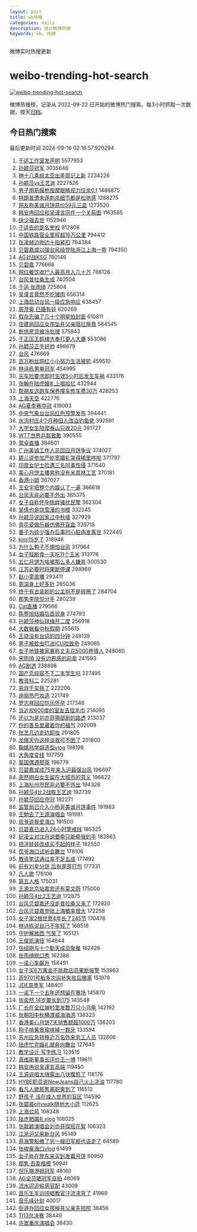 ```yaml
---
layout: post
title: wb热搜
categories: daily
description: 统计微博热搜
keywords: wb, 热搜
---
```


微博实时热搜更新

# weibo-trending-hot-search

[![weibo-trending-hot-search](https://github.com/ameizi/weibo-trending-hot-search/actions/workflows/ci.yml/badge.svg)](https://github.com/ameizi/weibo-trending-hot-search/actions/workflows/ci.yml)

微博热搜榜，记录从 2022-09-22 日开始的微博热门搜索。每3小时抓取一次数据，按天[归档](./archives)。

## 今日热门搜索

<!-- BEGIN --> 
最后更新时间 2024-09-16 02:16:57.920294 
1. [于适工作室发声明](https://s.weibo.com/weibo?q=%E4%BA%8E%E9%80%82%E5%B7%A5%E4%BD%9C%E5%AE%A4%E5%8F%91%E5%A3%B0%E6%98%8E&t=31&band_rank=1&Refer=top) 5577953
1. [孙颖莎冠军](https://s.weibo.com/weibo?q=%E5%AD%99%E9%A2%96%E8%8E%8E%E5%86%A0%E5%86%9B&t=31&band_rank=2&Refer=top) 3035646
1. [神十八乘组太空出差周记上新](https://s.weibo.com/weibo?q=%23%E7%A5%9E%E5%8D%81%E5%85%AB%E4%B9%98%E7%BB%84%E5%A4%AA%E7%A9%BA%E5%87%BA%E5%B7%AE%E5%91%A8%E8%AE%B0%E4%B8%8A%E6%96%B0%23&t=31&band_rank=3&Refer=top) 2234226
1. [孙颖莎vs王艺迪](https://s.weibo.com/weibo?q=%23%E5%AD%99%E9%A2%96%E8%8E%8Evs%E7%8E%8B%E8%89%BA%E8%BF%AA%23&t=31&band_rank=4&Refer=top) 2227526
1. [男子用筋膜枪按摩眼睛视力仅余0.1](https://s.weibo.com/weibo?q=%23%E7%94%B7%E5%AD%90%E7%94%A8%E7%AD%8B%E8%86%9C%E6%9E%AA%E6%8C%89%E6%91%A9%E7%9C%BC%E7%9D%9B%E8%A7%86%E5%8A%9B%E4%BB%85%E4%BD%990.1%23&t=31&band_rank=5&Refer=top) 1486875
1. [特朗普遭未遂刺杀细节都是松弛感](https://s.weibo.com/weibo?q=%23%E7%89%B9%E6%9C%97%E6%99%AE%E9%81%AD%E6%9C%AA%E9%81%82%E5%88%BA%E6%9D%80%E7%BB%86%E8%8A%82%E9%83%BD%E6%98%AF%E6%9D%BE%E5%BC%9B%E6%84%9F%23&t=31&band_rank=1&Refer=top) 1288275
1. [网友称美诚月饼原价59元三盒](https://s.weibo.com/weibo?q=%23%E7%BD%91%E5%8F%8B%E7%A7%B0%E7%BE%8E%E8%AF%9A%E6%9C%88%E9%A5%BC%E5%8E%9F%E4%BB%B759%E5%85%83%E4%B8%89%E7%9B%92%23&t=31&band_rank=2&Refer=top) 1273520
1. [韩安冉回应和吴谨言同在一个关系图](https://s.weibo.com/weibo?q=%23%E9%9F%A9%E5%AE%89%E5%86%89%E5%9B%9E%E5%BA%94%E5%92%8C%E5%90%B4%E8%B0%A8%E8%A8%80%E5%90%8C%E5%9C%A8%E4%B8%80%E4%B8%AA%E5%85%B3%E7%B3%BB%E5%9B%BE%23&t=31&band_rank=4&Refer=top) 1163585
1. [徐少强去世](https://s.weibo.com/weibo?q=%23%E5%BE%90%E5%B0%91%E5%BC%BA%E5%8E%BB%E4%B8%96%23&t=31&band_rank=5&Refer=top) 1152946
1. [于适告的是名誉权](https://s.weibo.com/weibo?q=%E4%BA%8E%E9%80%82%E5%91%8A%E7%9A%84%E6%98%AF%E5%90%8D%E8%AA%89%E6%9D%83&t=31&band_rank=7&Refer=top) 912808
1. [中国铁路营业里程超16万公里](https://s.weibo.com/weibo?q=%23%E4%B8%AD%E5%9B%BD%E9%93%81%E8%B7%AF%E8%90%A5%E4%B8%9A%E9%87%8C%E7%A8%8B%E8%B6%8516%E4%B8%87%E5%85%AC%E9%87%8C%23&t=31&band_rank=3&Refer=top) 794412
1. [张凌赫边吻边十指紧扣](https://s.weibo.com/weibo?q=%E5%BC%A0%E5%87%8C%E8%B5%AB%E8%BE%B9%E5%90%BB%E8%BE%B9%E5%8D%81%E6%8C%87%E7%B4%A7%E6%89%A3&t=31&band_rank=4&Refer=top) 794384
1. [贝碧嘉或以强台风级登陆浙江上海一带](https://s.weibo.com/weibo?q=%23%E8%B4%9D%E7%A2%A7%E5%98%89%E6%88%96%E4%BB%A5%E5%BC%BA%E5%8F%B0%E9%A3%8E%E7%BA%A7%E7%99%BB%E9%99%86%E6%B5%99%E6%B1%9F%E4%B8%8A%E6%B5%B7%E4%B8%80%E5%B8%A6%23&t=31&band_rank=5&Refer=top) 794350
1. [AG对战KSG](https://s.weibo.com/weibo?q=%23AG%E5%AF%B9%E6%88%98KSG%23&t=31&band_rank=20&Refer=top) 780146
1. [贝碧嘉](https://s.weibo.com/weibo?q=%E8%B4%9D%E7%A2%A7%E5%98%89&t=31&band_rank=9&Refer=top) 776668
1. [网红餐饮收尸人最高月入几十万](https://s.weibo.com/weibo?q=%23%E7%BD%91%E7%BA%A2%E9%A4%90%E9%A5%AE%E6%94%B6%E5%B0%B8%E4%BA%BA%E6%9C%80%E9%AB%98%E6%9C%88%E5%85%A5%E5%87%A0%E5%8D%81%E4%B8%87%23&t=31&band_rank=6&Refer=top) 766126
1. [台风普拉桑生成](https://s.weibo.com/weibo?q=%23%E5%8F%B0%E9%A3%8E%E6%99%AE%E6%8B%89%E6%A1%91%E7%94%9F%E6%88%90%23&t=31&band_rank=6&Refer=top) 740504
1. [于适 张雨绮](https://s.weibo.com/weibo?q=%E4%BA%8E%E9%80%82%20%E5%BC%A0%E9%9B%A8%E7%BB%AE&t=31&band_rank=18&Refer=top) 725804
1. [吴谨言竟然不吃猪肉](https://s.weibo.com/weibo?q=%23%E5%90%B4%E8%B0%A8%E8%A8%80%E7%AB%9F%E7%84%B6%E4%B8%8D%E5%90%83%E7%8C%AA%E8%82%89%23&t=31&band_rank=8&Refer=top) 656314
1. [上海启动台风一级应急响应](https://s.weibo.com/weibo?q=%23%E4%B8%8A%E6%B5%B7%E5%90%AF%E5%8A%A8%E5%8F%B0%E9%A3%8E%E4%B8%80%E7%BA%A7%E5%BA%94%E6%80%A5%E5%93%8D%E5%BA%94%23&t=31&band_rank=10&Refer=top) 638457
1. [周澄奥 已婚有娃](https://s.weibo.com/weibo?q=%E5%91%A8%E6%BE%84%E5%A5%A5%20%E5%B7%B2%E5%A9%9A%E6%9C%89%E5%A8%83&t=31&band_rank=11&Refer=top) 620269
1. [假杂志骗了几十个明星拍封面](https://s.weibo.com/weibo?q=%E5%81%87%E6%9D%82%E5%BF%97%E9%AA%97%E4%BA%86%E5%87%A0%E5%8D%81%E4%B8%AA%E6%98%8E%E6%98%9F%E6%8B%8D%E5%B0%81%E9%9D%A2&t=31&band_rank=7&Refer=top) 610811
1. [住建局回应女孩坠井父亲阻拦施救](https://s.weibo.com/weibo?q=%23%E4%BD%8F%E5%BB%BA%E5%B1%80%E5%9B%9E%E5%BA%94%E5%A5%B3%E5%AD%A9%E5%9D%A0%E4%BA%95%E7%88%B6%E4%BA%B2%E9%98%BB%E6%8B%A6%E6%96%BD%E6%95%91%23&t=31&band_rank=10&Refer=top) 584545
1. [断供房贷被冷处理](https://s.weibo.com/weibo?q=%23%E6%96%AD%E4%BE%9B%E6%88%BF%E8%B4%B7%E8%A2%AB%E5%86%B7%E5%A4%84%E7%90%86%23&t=31&band_rank=12&Refer=top) 575943
1. [于正压王鹤棣大奉打更人大爆](https://s.weibo.com/weibo?q=%23%E4%BA%8E%E6%AD%A3%E5%8E%8B%E7%8E%8B%E9%B9%A4%E6%A3%A3%E5%A4%A7%E5%A5%89%E6%89%93%E6%9B%B4%E4%BA%BA%E5%A4%A7%E7%88%86%23&t=31&band_rank=12&Refer=top) 553086
1. [孙颖莎正手好帅](https://s.weibo.com/weibo?q=%23%E5%AD%99%E9%A2%96%E8%8E%8E%E6%AD%A3%E6%89%8B%E5%A5%BD%E5%B8%85%23&t=31&band_rank=13&Refer=top) 498679
1. [台风](https://s.weibo.com/weibo?q=%E5%8F%B0%E9%A3%8E&t=31&band_rank=15&Refer=top) 476669
1. [百万粉丝网红小小努力生活被抓](https://s.weibo.com/weibo?q=%23%E7%99%BE%E4%B8%87%E7%B2%89%E4%B8%9D%E7%BD%91%E7%BA%A2%E5%B0%8F%E5%B0%8F%E5%8A%AA%E5%8A%9B%E7%94%9F%E6%B4%BB%E8%A2%AB%E6%8A%93%23&t=31&band_rank=14&Refer=top) 459510
1. [林诗栋男单冠军](https://s.weibo.com/weibo?q=%23%E6%9E%97%E8%AF%97%E6%A0%8B%E7%94%B7%E5%8D%95%E5%86%A0%E5%86%9B%23&t=31&band_rank=14&Refer=top) 454995
1. [买车险要求即时生效3小时后发生车祸](https://s.weibo.com/weibo?q=%23%E4%B9%B0%E8%BD%A6%E9%99%A9%E8%A6%81%E6%B1%82%E5%8D%B3%E6%97%B6%E7%94%9F%E6%95%883%E5%B0%8F%E6%97%B6%E5%90%8E%E5%8F%91%E7%94%9F%E8%BD%A6%E7%A5%B8%23&t=31&band_rank=8&Refer=top) 433176
1. [张翰在陆虎婚礼上唱拾忆](https://s.weibo.com/weibo?q=%23%E5%BC%A0%E7%BF%B0%E5%9C%A8%E9%99%86%E8%99%8E%E5%A9%9A%E7%A4%BC%E4%B8%8A%E5%94%B1%E6%8B%BE%E5%BF%86%23&t=31&band_rank=9&Refer=top) 432944
1. [帮朋友送跑车保养撞车修车费30万](https://s.weibo.com/weibo?q=%23%E5%B8%AE%E6%9C%8B%E5%8F%8B%E9%80%81%E8%B7%91%E8%BD%A6%E4%BF%9D%E5%85%BB%E6%92%9E%E8%BD%A6%E4%BF%AE%E8%BD%A6%E8%B4%B930%E4%B8%87%23&t=31&band_rank=15&Refer=top) 428253
1. [上海天空](https://s.weibo.com/weibo?q=%E4%B8%8A%E6%B5%B7%E5%A4%A9%E7%A9%BA&t=31&band_rank=15&Refer=top) 422776
1. [AG夏季赛夺冠](https://s.weibo.com/weibo?q=%23AG%E5%A4%8F%E5%AD%A3%E8%B5%9B%E5%A4%BA%E5%86%A0%23&t=31&band_rank=16&Refer=top) 419003
1. [中央气象台台风红色预警发布](https://s.weibo.com/weibo?q=%23%E4%B8%AD%E5%A4%AE%E6%B0%94%E8%B1%A1%E5%8F%B0%E5%8F%B0%E9%A3%8E%E7%BA%A2%E8%89%B2%E9%A2%84%E8%AD%A6%E5%8F%91%E5%B8%83%23&t=31&band_rank=17&Refer=top) 394441
1. [水泡村庄4个月种田人改当钓鱼佬](https://s.weibo.com/weibo?q=%23%E6%B0%B4%E6%B3%A1%E6%9D%91%E5%BA%844%E4%B8%AA%E6%9C%88%E7%A7%8D%E7%94%B0%E4%BA%BA%E6%94%B9%E5%BD%93%E9%92%93%E9%B1%BC%E4%BD%AC%23&t=31&band_rank=20&Refer=top) 392591
1. [大学女生陪爬泰山只收20元](https://s.weibo.com/weibo?q=%23%E5%A4%A7%E5%AD%A6%E5%A5%B3%E7%94%9F%E9%99%AA%E7%88%AC%E6%B3%B0%E5%B1%B1%E5%8F%AA%E6%94%B620%E5%85%83%23&t=31&band_rank=21&Refer=top) 391727
1. [WTT世界乒联致歉](https://s.weibo.com/weibo?q=%23WTT%E4%B8%96%E7%95%8C%E4%B9%92%E8%81%94%E8%87%B4%E6%AD%89%23&t=31&band_rank=23&Refer=top) 390555
1. [鹭卓直播](https://s.weibo.com/weibo?q=%E9%B9%AD%E5%8D%93%E7%9B%B4%E6%92%AD&t=31&band_rank=17&Refer=top) 384601
1. [广州美诚工作人员回应月饼争议](https://s.weibo.com/weibo?q=%23%E5%B9%BF%E5%B7%9E%E7%BE%8E%E8%AF%9A%E5%B7%A5%E4%BD%9C%E4%BA%BA%E5%91%98%E5%9B%9E%E5%BA%94%E6%9C%88%E9%A5%BC%E4%BA%89%E8%AE%AE%23&t=31&band_rank=10&Refer=top) 374027
1. [颖儿说参加严屹宽婚礼哭得稀里哗啦](https://s.weibo.com/weibo?q=%E9%A2%96%E5%84%BF%E8%AF%B4%E5%8F%82%E5%8A%A0%E4%B8%A5%E5%B1%B9%E5%AE%BD%E5%A9%9A%E7%A4%BC%E5%93%AD%E5%BE%97%E7%A8%80%E9%87%8C%E5%93%97%E5%95%A6&t=31&band_rank=24&Refer=top) 371797
1. [印度女护士险遭三名同事性侵](https://s.weibo.com/weibo?q=%23%E5%8D%B0%E5%BA%A6%E5%A5%B3%E6%8A%A4%E5%A3%AB%E9%99%A9%E9%81%AD%E4%B8%89%E5%90%8D%E5%90%8C%E4%BA%8B%E6%80%A7%E4%BE%B5%23&t=31&band_rank=11&Refer=top) 371540
1. [美心月饼主播笑称没有米其林工艺](https://s.weibo.com/weibo?q=%23%E7%BE%8E%E5%BF%83%E6%9C%88%E9%A5%BC%E4%B8%BB%E6%92%AD%E7%AC%91%E7%A7%B0%E6%B2%A1%E6%9C%89%E7%B1%B3%E5%85%B6%E6%9E%97%E5%B7%A5%E8%89%BA%23&t=31&band_rank=12&Refer=top) 370181
1. [香港小姐](https://s.weibo.com/weibo?q=%E9%A6%99%E6%B8%AF%E5%B0%8F%E5%A7%90&t=31&band_rank=18&Refer=top) 367027
1. [王安宇把整个内娱认了一遍](https://s.weibo.com/weibo?q=%E7%8E%8B%E5%AE%89%E5%AE%87%E6%8A%8A%E6%95%B4%E4%B8%AA%E5%86%85%E5%A8%B1%E8%AE%A4%E4%BA%86%E4%B8%80%E9%81%8D&t=31&band_rank=25&Refer=top) 366618
1. [台风天非必要不外出](https://s.weibo.com/weibo?q=%23%E5%8F%B0%E9%A3%8E%E5%A4%A9%E9%9D%9E%E5%BF%85%E8%A6%81%E4%B8%8D%E5%A4%96%E5%87%BA%23&t=31&band_rank=26&Refer=top) 365375
1. [女子自称怀孕挑衅骚扰民警](https://s.weibo.com/weibo?q=%23%E5%A5%B3%E5%AD%90%E8%87%AA%E7%A7%B0%E6%80%80%E5%AD%95%E6%8C%91%E8%A1%85%E9%AA%9A%E6%89%B0%E6%B0%91%E8%AD%A6%23&t=31&band_rank=13&Refer=top) 362304
1. [吴倩也是饶雪漫的书模](https://s.weibo.com/weibo?q=%E5%90%B4%E5%80%A9%E4%B9%9F%E6%98%AF%E9%A5%B6%E9%9B%AA%E6%BC%AB%E7%9A%84%E4%B9%A6%E6%A8%A1&t=31&band_rank=14&Refer=top) 332245
1. [孙颖莎说回家过中秋喽](https://s.weibo.com/weibo?q=%23%E5%AD%99%E9%A2%96%E8%8E%8E%E8%AF%B4%E5%9B%9E%E5%AE%B6%E8%BF%87%E4%B8%AD%E7%A7%8B%E5%96%BD%23&t=31&band_rank=20&Refer=top) 327929
1. [青花瓷做乐器仿佛开盲盒](https://s.weibo.com/weibo?q=%23%E9%9D%92%E8%8A%B1%E7%93%B7%E5%81%9A%E4%B9%90%E5%99%A8%E4%BB%BF%E4%BD%9B%E5%BC%80%E7%9B%B2%E7%9B%92%23&t=31&band_rank=21&Refer=top) 326718
1. [妻子为徐少强办后事时心脏病发离世](https://s.weibo.com/weibo?q=%23%E5%A6%BB%E5%AD%90%E4%B8%BA%E5%BE%90%E5%B0%91%E5%BC%BA%E5%8A%9E%E5%90%8E%E4%BA%8B%E6%97%B6%E5%BF%83%E8%84%8F%E7%97%85%E5%8F%91%E7%A6%BB%E4%B8%96%23&t=31&band_rank=22&Refer=top) 322445
1. [kimi15岁了](https://s.weibo.com/weibo?q=%23kimi15%E5%B2%81%E4%BA%86%23&t=31&band_rank=23&Refer=top) 318946
1. [为什么鸭子不惧怕台风](https://s.weibo.com/weibo?q=%E4%B8%BA%E4%BB%80%E4%B9%88%E9%B8%AD%E5%AD%90%E4%B8%8D%E6%83%A7%E6%80%95%E5%8F%B0%E9%A3%8E&t=31&band_rank=24&Refer=top) 317964
1. [女子轻断食一天吃11个玉米](https://s.weibo.com/weibo?q=%23%E5%A5%B3%E5%AD%90%E8%BD%BB%E6%96%AD%E9%A3%9F%E4%B8%80%E5%A4%A9%E5%90%8311%E4%B8%AA%E7%8E%89%E7%B1%B3%23&t=31&band_rank=25&Refer=top) 313776
1. [五仁月饼为啥被那么多人嫌弃](https://s.weibo.com/weibo?q=%23%E4%BA%94%E4%BB%81%E6%9C%88%E9%A5%BC%E4%B8%BA%E5%95%A5%E8%A2%AB%E9%82%A3%E4%B9%88%E5%A4%9A%E4%BA%BA%E5%AB%8C%E5%BC%83%23&t=31&band_rank=16&Refer=top) 300530
1. [江苏必要时将果断停课](https://s.weibo.com/weibo?q=%23%E6%B1%9F%E8%8B%8F%E5%BF%85%E8%A6%81%E6%97%B6%E5%B0%86%E6%9E%9C%E6%96%AD%E5%81%9C%E8%AF%BE%23&t=31&band_rank=27&Refer=top) 298969
1. [赵小童直播](https://s.weibo.com/weibo?q=%E8%B5%B5%E5%B0%8F%E7%AB%A5%E7%9B%B4%E6%92%AD&t=31&band_rank=27&Refer=top) 293411
1. [周深身上好多针](https://s.weibo.com/weibo?q=%E5%91%A8%E6%B7%B1%E8%BA%AB%E4%B8%8A%E5%A5%BD%E5%A4%9A%E9%92%88&t=31&band_rank=28&Refer=top) 285036
1. [终于有古装剧的公主抱不是转圈了](https://s.weibo.com/weibo?q=%E7%BB%88%E4%BA%8E%E6%9C%89%E5%8F%A4%E8%A3%85%E5%89%A7%E7%9A%84%E5%85%AC%E4%B8%BB%E6%8A%B1%E4%B8%8D%E6%98%AF%E8%BD%AC%E5%9C%88%E4%BA%86&t=31&band_rank=29&Refer=top) 284704
1. [那隽李晓悦分手](https://s.weibo.com/weibo?q=%23%E9%82%A3%E9%9A%BD%E6%9D%8E%E6%99%93%E6%82%A6%E5%88%86%E6%89%8B%23&t=31&band_rank=30&Refer=top) 280239
1. [Cat直播](https://s.weibo.com/weibo?q=Cat%E7%9B%B4%E6%92%AD&t=31&band_rank=31&Refer=top) 279566
1. [陈瞾旭结婚后首现身](https://s.weibo.com/weibo?q=%23%E9%99%88%E7%9E%BE%E6%97%AD%E7%BB%93%E5%A9%9A%E5%90%8E%E9%A6%96%E7%8E%B0%E8%BA%AB%23&t=31&band_rank=17&Refer=top) 274793
1. [孙颖莎神仙球梅开二度](https://s.weibo.com/weibo?q=%23%E5%AD%99%E9%A2%96%E8%8E%8E%E7%A5%9E%E4%BB%99%E7%90%83%E6%A2%85%E5%BC%80%E4%BA%8C%E5%BA%A6%23&t=31&band_rank=28&Refer=top) 256918
1. [大数据看中秋假期](https://s.weibo.com/weibo?q=%23%E5%A4%A7%E6%95%B0%E6%8D%AE%E7%9C%8B%E4%B8%AD%E7%A7%8B%E5%81%87%E6%9C%9F%23&t=31&band_rank=3&Refer=top) 255615
1. [王骁没有台词的四分钟](https://s.weibo.com/weibo?q=%E7%8E%8B%E9%AA%81%E6%B2%A1%E6%9C%89%E5%8F%B0%E8%AF%8D%E7%9A%84%E5%9B%9B%E5%88%86%E9%92%9F&t=31&band_rank=29&Refer=top) 248139
1. [男子被蚊虫叮进ICU险致命](https://s.weibo.com/weibo?q=%23%E7%94%B7%E5%AD%90%E8%A2%AB%E8%9A%8A%E8%99%AB%E5%8F%AE%E8%BF%9BICU%E9%99%A9%E8%87%B4%E5%91%BD%23&t=31&band_rank=30&Refer=top) 248085
1. [女子地铁被家暴称丈夫花5000养情人](https://s.weibo.com/weibo?q=%23%E5%A5%B3%E5%AD%90%E5%9C%B0%E9%93%81%E8%A2%AB%E5%AE%B6%E6%9A%B4%E7%A7%B0%E4%B8%88%E5%A4%AB%E8%8A%B15000%E5%85%BB%E6%83%85%E4%BA%BA%23&t=31&band_rank=31&Refer=top) 248060
1. [宋雨琦 没有边界感的前辈](https://s.weibo.com/weibo?q=%E5%AE%8B%E9%9B%A8%E7%90%A6%20%E6%B2%A1%E6%9C%89%E8%BE%B9%E7%95%8C%E6%84%9F%E7%9A%84%E5%89%8D%E8%BE%88&t=31&band_rank=4&Refer=top) 241593
1. [AG剧透](https://s.weibo.com/weibo?q=AG%E5%89%A7%E9%80%8F&t=31&band_rank=33&Refer=top) 238898
1. [国产恋综容不下二本学生吗](https://s.weibo.com/weibo?q=%23%E5%9B%BD%E4%BA%A7%E6%81%8B%E7%BB%BC%E5%AE%B9%E4%B8%8D%E4%B8%8B%E4%BA%8C%E6%9C%AC%E5%AD%A6%E7%94%9F%E5%90%97%23&t=31&band_rank=18&Refer=top) 227495
1. [教资科二](https://s.weibo.com/weibo?q=%E6%95%99%E8%B5%84%E7%A7%91%E4%BA%8C&t=31&band_rank=19&Refer=top) 225281
1. [易烊千玺熟了](https://s.weibo.com/weibo?q=%E6%98%93%E7%83%8A%E5%8D%83%E7%8E%BA%E7%86%9F%E4%BA%86&t=31&band_rank=35&Refer=top) 222206
1. [迪丽热巴妆造](https://s.weibo.com/weibo?q=%E8%BF%AA%E4%B8%BD%E7%83%AD%E5%B7%B4%E5%A6%86%E9%80%A0&t=31&band_rank=21&Refer=top) 221749
1. [罗志祥回应恺乐怀孕](https://s.weibo.com/weibo?q=%23%E7%BD%97%E5%BF%97%E7%A5%A5%E5%9B%9E%E5%BA%94%E6%81%BA%E4%B9%90%E6%80%80%E5%AD%95%23&t=31&band_rank=22&Refer=top) 217346
1. [当近视600度的室友去挂毛巾](https://s.weibo.com/weibo?q=%E5%BD%93%E8%BF%91%E8%A7%86600%E5%BA%A6%E7%9A%84%E5%AE%A4%E5%8F%8B%E5%8E%BB%E6%8C%82%E6%AF%9B%E5%B7%BE&t=31&band_rank=23&Refer=top) 214095
1. [还以为是刘亦菲哪部剧的路透](https://s.weibo.com/weibo?q=%E8%BF%98%E4%BB%A5%E4%B8%BA%E6%98%AF%E5%88%98%E4%BA%A6%E8%8F%B2%E5%93%AA%E9%83%A8%E5%89%A7%E7%9A%84%E8%B7%AF%E9%80%8F&t=31&band_rank=24&Refer=top) 213037
1. [你的善良里藏着你的福气](https://s.weibo.com/weibo?q=%23%E4%BD%A0%E7%9A%84%E5%96%84%E8%89%AF%E9%87%8C%E8%97%8F%E7%9D%80%E4%BD%A0%E7%9A%84%E7%A6%8F%E6%B0%94%23&t=31&band_rank=36&Refer=top) 202009
1. [张艺凡边走边卸妆](https://s.weibo.com/weibo?q=%E5%BC%A0%E8%89%BA%E5%87%A1%E8%BE%B9%E8%B5%B0%E8%BE%B9%E5%8D%B8%E5%A6%86&t=31&band_rank=35&Refer=top) 201805
1. [龙傲天你这样谈我可不困了](https://s.weibo.com/weibo?q=%E9%BE%99%E5%82%B2%E5%A4%A9%E4%BD%A0%E8%BF%99%E6%A0%B7%E8%B0%88%E6%88%91%E5%8F%AF%E4%B8%8D%E5%9B%B0%E4%BA%86&t=31&band_rank=25&Refer=top) 201800
1. [鞠婧祎学姐造型vlog](https://s.weibo.com/weibo?q=%23%E9%9E%A0%E5%A9%A7%E7%A5%8E%E5%AD%A6%E5%A7%90%E9%80%A0%E5%9E%8Bvlog%23&t=31&band_rank=26&Refer=top) 198198
1. [大角度变线](https://s.weibo.com/weibo?q=%E5%A4%A7%E8%A7%92%E5%BA%A6%E5%8F%98%E7%BA%BF&t=31&band_rank=36&Refer=top) 197759
1. [英国偶遇那英](https://s.weibo.com/weibo?q=%23%E8%8B%B1%E5%9B%BD%E5%81%B6%E9%81%87%E9%82%A3%E8%8B%B1%23&t=31&band_rank=38&Refer=top) 196779
1. [贝碧嘉或成75年来入沪最强台风](https://s.weibo.com/weibo?q=%23%E8%B4%9D%E7%A2%A7%E5%98%89%E6%88%96%E6%88%9075%E5%B9%B4%E6%9D%A5%E5%85%A5%E6%B2%AA%E6%9C%80%E5%BC%BA%E5%8F%B0%E9%A3%8E%23&t=31&band_rank=39&Refer=top) 196697
1. [突然明白女生留在大城市的意义](https://s.weibo.com/weibo?q=%E7%AA%81%E7%84%B6%E6%98%8E%E7%99%BD%E5%A5%B3%E7%94%9F%E7%95%99%E5%9C%A8%E5%A4%A7%E5%9F%8E%E5%B8%82%E7%9A%84%E6%84%8F%E4%B9%89&t=31&band_rank=27&Refer=top) 196622
1. [上海杭州市民非必要不外出](https://s.weibo.com/weibo?q=%23%E4%B8%8A%E6%B5%B7%E6%9D%AD%E5%B7%9E%E5%B8%82%E6%B0%91%E9%9D%9E%E5%BF%85%E8%A6%81%E4%B8%8D%E5%A4%96%E5%87%BA%23&t=31&band_rank=28&Refer=top) 194328
1. [孙颖莎4比2战胜王艺迪](https://s.weibo.com/weibo?q=%23%E5%AD%99%E9%A2%96%E8%8E%8E4%E6%AF%942%E6%88%98%E8%83%9C%E7%8E%8B%E8%89%BA%E8%BF%AA%23&t=31&band_rank=37&Refer=top) 192739
1. [孙颖莎回应夺冠](https://s.weibo.com/weibo?q=%23%E5%AD%99%E9%A2%96%E8%8E%8E%E5%9B%9E%E5%BA%94%E5%A4%BA%E5%86%A0%23&t=31&band_rank=38&Refer=top) 192271
1. [监管局已介入小杨哥美诚月饼事件](https://s.weibo.com/weibo?q=%23%E7%9B%91%E7%AE%A1%E5%B1%80%E5%B7%B2%E4%BB%8B%E5%85%A5%E5%B0%8F%E6%9D%A8%E5%93%A5%E7%BE%8E%E8%AF%9A%E6%9C%88%E9%A5%BC%E4%BA%8B%E4%BB%B6%23&t=31&band_rank=29&Refer=top) 191983
1. [王勉去了王源演唱会](https://s.weibo.com/weibo?q=%23%E7%8E%8B%E5%8B%89%E5%8E%BB%E4%BA%86%E7%8E%8B%E6%BA%90%E6%BC%94%E5%94%B1%E4%BC%9A%23&t=31&band_rank=39&Refer=top) 191981
1. [侃爷说我爱海口](https://s.weibo.com/weibo?q=%23%E4%BE%83%E7%88%B7%E8%AF%B4%E6%88%91%E7%88%B1%E6%B5%B7%E5%8F%A3%23&t=31&band_rank=8&Refer=top) 191500
1. [贝碧嘉已进入24小时警戒线](https://s.weibo.com/weibo?q=%23%E8%B4%9D%E7%A2%A7%E5%98%89%E5%B7%B2%E8%BF%9B%E5%85%A524%E5%B0%8F%E6%97%B6%E8%AD%A6%E6%88%92%E7%BA%BF%23&t=31&band_rank=30&Refer=top) 185325
1. [纪凌尘对沈月说要牵只能牵我的手](https://s.weibo.com/weibo?q=%E7%BA%AA%E5%87%8C%E5%B0%98%E5%AF%B9%E6%B2%88%E6%9C%88%E8%AF%B4%E8%A6%81%E7%89%B5%E5%8F%AA%E8%83%BD%E7%89%B5%E6%88%91%E7%9A%84%E6%89%8B&t=31&band_rank=31&Refer=top) 183863
1. [把洋娃娃改成买不起的样子](https://s.weibo.com/weibo?q=%E6%8A%8A%E6%B4%8B%E5%A8%83%E5%A8%83%E6%94%B9%E6%88%90%E4%B9%B0%E4%B8%8D%E8%B5%B7%E7%9A%84%E6%A0%B7%E5%AD%90&t=31&band_rank=42&Refer=top) 182550
1. [侃爷海口试听会舞台](https://s.weibo.com/weibo?q=%23%E4%BE%83%E7%88%B7%E6%B5%B7%E5%8F%A3%E8%AF%95%E5%90%AC%E4%BC%9A%E8%88%9E%E5%8F%B0%23&t=31&band_rank=41&Refer=top) 178106
1. [教资笔试通过率不足五成](https://s.weibo.com/weibo?q=%23%E6%95%99%E8%B5%84%E7%AC%94%E8%AF%95%E9%80%9A%E8%BF%87%E7%8E%87%E4%B8%8D%E8%B6%B3%E4%BA%94%E6%88%90%23&t=31&band_rank=32&Refer=top) 177492
1. [前有刘星分饼 后有芽芽打包](https://s.weibo.com/weibo?q=%E5%89%8D%E6%9C%89%E5%88%98%E6%98%9F%E5%88%86%E9%A5%BC%20%E5%90%8E%E6%9C%89%E8%8A%BD%E8%8A%BD%E6%89%93%E5%8C%85&t=31&band_rank=33&Refer=top) 177331
1. [凡人歌](https://s.weibo.com/weibo?q=%E5%87%A1%E4%BA%BA%E6%AD%8C&t=31&band_rank=43&Refer=top) 176106
1. [第五人格](https://s.weibo.com/weibo?q=%E7%AC%AC%E4%BA%94%E4%BA%BA%E6%A0%BC&t=31&band_rank=34&Refer=top) 175031
1. [王源北京站嘉宾还有莫文蔚](https://s.weibo.com/weibo?q=%23%E7%8E%8B%E6%BA%90%E5%8C%97%E4%BA%AC%E7%AB%99%E5%98%89%E5%AE%BE%E8%BF%98%E6%9C%89%E8%8E%AB%E6%96%87%E8%94%9A%23&t=31&band_rank=44&Refer=top) 175000
1. [孙颖莎4比2王艺迪](https://s.weibo.com/weibo?q=%E5%AD%99%E9%A2%96%E8%8E%8E4%E6%AF%942%E7%8E%8B%E8%89%BA%E8%BF%AA&t=31&band_rank=47&Refer=top) 172875
1. [台风贝碧嘉还没走普拉桑又来了](https://s.weibo.com/weibo?q=%23%E5%8F%B0%E9%A3%8E%E8%B4%9D%E7%A2%A7%E5%98%89%E8%BF%98%E6%B2%A1%E8%B5%B0%E6%99%AE%E6%8B%89%E6%A1%91%E5%8F%88%E6%9D%A5%E4%BA%86%23&t=31&band_rank=10&Refer=top) 172820
1. [台风贝碧嘉登陆上海概率增大](https://s.weibo.com/weibo?q=%23%E5%8F%B0%E9%A3%8E%E8%B4%9D%E7%A2%A7%E5%98%89%E7%99%BB%E9%99%86%E4%B8%8A%E6%B5%B7%E6%A6%82%E7%8E%87%E5%A2%9E%E5%A4%A7%23&t=31&band_rank=35&Refer=top) 172258
1. [女子家2根甘蔗4年长了245节](https://s.weibo.com/weibo?q=%23%E5%A5%B3%E5%AD%90%E5%AE%B62%E6%A0%B9%E7%94%98%E8%94%974%E5%B9%B4%E9%95%BF%E4%BA%86245%E8%8A%82%23&t=31&band_rank=36&Refer=top) 170476
1. [林诗栋说自己不年轻了](https://s.weibo.com/weibo?q=%23%E6%9E%97%E8%AF%97%E6%A0%8B%E8%AF%B4%E8%87%AA%E5%B7%B1%E4%B8%8D%E5%B9%B4%E8%BD%BB%E4%BA%86%23&t=31&band_rank=42&Refer=top) 168518
1. [守护解放西 气笑了](https://s.weibo.com/weibo?q=%E5%AE%88%E6%8A%A4%E8%A7%A3%E6%94%BE%E8%A5%BF%20%E6%B0%94%E7%AC%91%E4%BA%86&t=31&band_rank=48&Refer=top) 165121
1. [王俊凯演技](https://s.weibo.com/weibo?q=%E7%8E%8B%E4%BF%8A%E5%87%AF%E6%BC%94%E6%8A%80&t=31&band_rank=44&Refer=top) 164844
1. [张绍刚与十个勤天成员聚餐](https://s.weibo.com/weibo?q=%23%E5%BC%A0%E7%BB%8D%E5%88%9A%E4%B8%8E%E5%8D%81%E4%B8%AA%E5%8B%A4%E5%A4%A9%E6%88%90%E5%91%98%E8%81%9A%E9%A4%90%23&t=31&band_rank=45&Refer=top) 162426
1. [张雨绮脱口秀](https://s.weibo.com/weibo?q=%E5%BC%A0%E9%9B%A8%E7%BB%AE%E8%84%B1%E5%8F%A3%E7%A7%80&t=31&band_rank=46&Refer=top) 162386
1. [一诺心率飙升](https://s.weibo.com/weibo?q=%23%E4%B8%80%E8%AF%BA%E5%BF%83%E7%8E%87%E9%A3%99%E5%8D%87%23&t=31&band_rank=50&Refer=top) 158491
1. [女子买6万黄金不挑款店员果断报警](https://s.weibo.com/weibo?q=%23%E5%A5%B3%E5%AD%90%E4%B9%B06%E4%B8%87%E9%BB%84%E9%87%91%E4%B8%8D%E6%8C%91%E6%AC%BE%E5%BA%97%E5%91%98%E6%9E%9C%E6%96%AD%E6%8A%A5%E8%AD%A6%23&t=31&band_rank=37&Refer=top) 153963
1. [菲9701号船多次运补失败后撤离](https://s.weibo.com/weibo?q=%23%E8%8F%B29701%E5%8F%B7%E8%88%B9%E5%A4%9A%E6%AC%A1%E8%BF%90%E8%A1%A5%E5%A4%B1%E8%B4%A5%E5%90%8E%E6%92%A4%E7%A6%BB%23&t=31&band_rank=38&Refer=top) 151978
1. [JDE周季军](https://s.weibo.com/weibo?q=%23JDE%E5%91%A8%E5%AD%A3%E5%86%9B%23&t=31&band_rank=48&Refer=top) 148401
1. [一诺下一个五年还想留在赛场](https://s.weibo.com/weibo?q=%23%E4%B8%80%E8%AF%BA%E4%B8%8B%E4%B8%80%E4%B8%AA%E4%BA%94%E5%B9%B4%E8%BF%98%E6%83%B3%E7%95%99%E5%9C%A8%E8%B5%9B%E5%9C%BA%23&t=31&band_rank=49&Refer=top) 145870
1. [张奕然 14岁要长到175](https://s.weibo.com/weibo?q=%E5%BC%A0%E5%A5%95%E7%84%B6%2014%E5%B2%81%E8%A6%81%E9%95%BF%E5%88%B0175&t=31&band_rank=50&Refer=top) 143548
1. [厂长在全红婵村里发数万只小乌龟](https://s.weibo.com/weibo?q=%23%E5%8E%82%E9%95%BF%E5%9C%A8%E5%85%A8%E7%BA%A2%E5%A9%B5%E6%9D%91%E9%87%8C%E5%8F%91%E6%95%B0%E4%B8%87%E5%8F%AA%E5%B0%8F%E4%B9%8C%E9%BE%9F%23&t=31&band_rank=39&Refer=top) 142192
1. [张朝阳中秋横渡威海海湾](https://s.weibo.com/weibo?q=%23%E5%BC%A0%E6%9C%9D%E9%98%B3%E4%B8%AD%E7%A7%8B%E6%A8%AA%E6%B8%A1%E5%A8%81%E6%B5%B7%E6%B5%B7%E6%B9%BE%23&t=31&band_rank=40&Refer=top) 138323
1. [香港美心月饼7天销售额超1000万](https://s.weibo.com/weibo?q=%23%E9%A6%99%E6%B8%AF%E7%BE%8E%E5%BF%83%E6%9C%88%E9%A5%BC7%E5%A4%A9%E9%94%80%E5%94%AE%E9%A2%9D%E8%B6%851000%E4%B8%87%23&t=31&band_rank=41&Refer=top) 136203
1. [狗子啃黄景瑜啃掉一颗牙](https://s.weibo.com/weibo?q=%E7%8B%97%E5%AD%90%E5%95%83%E9%BB%84%E6%99%AF%E7%91%9C%E5%95%83%E6%8E%89%E4%B8%80%E9%A2%97%E7%89%99&t=31&band_rank=42&Refer=top) 133594
1. [苏州应急转移近万名外来务工人员](https://s.weibo.com/weibo?q=%23%E8%8B%8F%E5%B7%9E%E5%BA%94%E6%80%A5%E8%BD%AC%E7%A7%BB%E8%BF%91%E4%B8%87%E5%90%8D%E5%A4%96%E6%9D%A5%E5%8A%A1%E5%B7%A5%E4%BA%BA%E5%91%98%23&t=31&band_rank=12&Refer=top) 132806
1. [陆虎忙完婚礼就奔向舞台](https://s.weibo.com/weibo?q=%23%E9%99%86%E8%99%8E%E5%BF%99%E5%AE%8C%E5%A9%9A%E7%A4%BC%E5%B0%B1%E5%A5%94%E5%90%91%E8%88%9E%E5%8F%B0%23&t=31&band_rank=13&Refer=top) 127645
1. [教学设计 写字练习](https://s.weibo.com/weibo?q=%E6%95%99%E5%AD%A6%E8%AE%BE%E8%AE%A1%20%E5%86%99%E5%AD%97%E7%BB%83%E4%B9%A0&t=31&band_rank=43&Refer=top) 123515
1. [真维斯董事长评价王一博](https://s.weibo.com/weibo?q=%E7%9C%9F%E7%BB%B4%E6%96%AF%E8%91%A3%E4%BA%8B%E9%95%BF%E8%AF%84%E4%BB%B7%E7%8E%8B%E4%B8%80%E5%8D%9A&t=31&band_rank=44&Refer=top) 119611
1. [韩安冉说吴谨言高端](https://s.weibo.com/weibo?q=%23%E9%9F%A9%E5%AE%89%E5%86%89%E8%AF%B4%E5%90%B4%E8%B0%A8%E8%A8%80%E9%AB%98%E7%AB%AF%23&t=31&band_rank=45&Refer=top) 119450
1. [王源说唱太嗨露出八块腹肌了](https://s.weibo.com/weibo?q=%E7%8E%8B%E6%BA%90%E8%AF%B4%E5%94%B1%E5%A4%AA%E5%97%A8%E9%9C%B2%E5%87%BA%E5%85%AB%E5%9D%97%E8%85%B9%E8%82%8C%E4%BA%86&t=31&band_rank=14&Refer=top) 118176
1. [HYBE职员说NewJeans自己火上浇油](https://s.weibo.com/weibo?q=%23HYBE%E8%81%8C%E5%91%98%E8%AF%B4NewJeans%E8%87%AA%E5%B7%B1%E7%81%AB%E4%B8%8A%E6%B5%87%E6%B2%B9%23&t=31&band_rank=15&Refer=top) 117780
1. [看凡人歌那隽离职爽到了](https://s.weibo.com/weibo?q=%E7%9C%8B%E5%87%A1%E4%BA%BA%E6%AD%8C%E9%82%A3%E9%9A%BD%E7%A6%BB%E8%81%8C%E7%88%BD%E5%88%B0%E4%BA%86&t=31&band_rank=46&Refer=top) 116512
1. [野孩子 活在成人世界的盲区](https://s.weibo.com/weibo?q=%E9%87%8E%E5%AD%A9%E5%AD%90%20%E6%B4%BB%E5%9C%A8%E6%88%90%E4%BA%BA%E4%B8%96%E7%95%8C%E7%9A%84%E7%9B%B2%E5%8C%BA&t=31&band_rank=47&Refer=top) 114590
1. [张碧晨citywalk随地大小逛](https://s.weibo.com/weibo?q=%E5%BC%A0%E7%A2%A7%E6%99%A8citywalk%E9%9A%8F%E5%9C%B0%E5%A4%A7%E5%B0%8F%E9%80%9B&t=31&band_rank=48&Refer=top) 112625
1. [上海台风](https://s.weibo.com/weibo?q=%E4%B8%8A%E6%B5%B7%E5%8F%B0%E9%A3%8E&t=31&band_rank=18&Refer=top) 108348
1. [陆虎晒婚礼vlog](https://s.weibo.com/weibo?q=%23%E9%99%86%E8%99%8E%E6%99%92%E5%A9%9A%E7%A4%BCvlog%23&t=31&band_rank=49&Refer=top) 108025
1. [张靓颖演唱会刘亦菲探班花絮](https://s.weibo.com/weibo?q=%E5%BC%A0%E9%9D%93%E9%A2%96%E6%BC%94%E5%94%B1%E4%BC%9A%E5%88%98%E4%BA%A6%E8%8F%B2%E6%8E%A2%E7%8F%AD%E8%8A%B1%E7%B5%AE&t=31&band_rank=50&Refer=top) 106323
1. [江浙沪又来新台风](https://s.weibo.com/weibo?q=%23%E6%B1%9F%E6%B5%99%E6%B2%AA%E5%8F%88%E6%9D%A5%E6%96%B0%E5%8F%B0%E9%A3%8E%23&t=31&band_rank=19&Refer=top) 95149
1. [菲海警船撤了另一艘旧军舰也该走了](https://s.weibo.com/weibo?q=%23%E8%8F%B2%E6%B5%B7%E8%AD%A6%E8%88%B9%E6%92%A4%E4%BA%86%E5%8F%A6%E4%B8%80%E8%89%98%E6%97%A7%E5%86%9B%E8%88%B0%E4%B9%9F%E8%AF%A5%E8%B5%B0%E4%BA%86%23&t=31&band_rank=26&Refer=top) 64589
1. [张峻豪海口vlog](https://s.weibo.com/weibo?q=%23%E5%BC%A0%E5%B3%BB%E8%B1%AA%E6%B5%B7%E5%8F%A3vlog%23&t=31&band_rank=30&Refer=top) 61499
1. [女子称在胖东来买到发霉月饼](https://s.weibo.com/weibo?q=%23%E5%A5%B3%E5%AD%90%E7%A7%B0%E5%9C%A8%E8%83%96%E4%B8%9C%E6%9D%A5%E4%B9%B0%E5%88%B0%E5%8F%91%E9%9C%89%E6%9C%88%E9%A5%BC%23&t=31&band_rank=32&Refer=top) 60950
1. [那隽 吾辈楷模](https://s.weibo.com/weibo?q=%E9%82%A3%E9%9A%BD%20%E5%90%BE%E8%BE%88%E6%A5%B7%E6%A8%A1&t=31&band_rank=37&Refer=top) 50941
1. [倪乐琳港姐冠军](https://s.weibo.com/weibo?q=%23%E5%80%AA%E4%B9%90%E7%90%B3%E6%B8%AF%E5%A7%90%E5%86%A0%E5%86%9B%23&t=31&band_rank=38&Refer=top) 48160
1. [AG全员晒冠军自拍](https://s.weibo.com/weibo?q=%23AG%E5%85%A8%E5%91%98%E6%99%92%E5%86%A0%E5%86%9B%E8%87%AA%E6%8B%8D%23&t=31&band_rank=39&Refer=top) 48069
1. [流水迢迢偷感官配](https://s.weibo.com/weibo?q=%E6%B5%81%E6%B0%B4%E8%BF%A2%E8%BF%A2%E5%81%B7%E6%84%9F%E5%AE%98%E9%85%8D&t=31&band_rank=44&Refer=top) 43009
1. [音乐生军训领唱教官汗流浃背了](https://s.weibo.com/weibo?q=%23%E9%9F%B3%E4%B9%90%E7%94%9F%E5%86%9B%E8%AE%AD%E9%A2%86%E5%94%B1%E6%95%99%E5%AE%98%E6%B1%97%E6%B5%81%E6%B5%83%E8%83%8C%E4%BA%86%23&t=31&band_rank=45&Refer=top) 41969
1. [音乐缘计划](https://s.weibo.com/weibo?q=%E9%9F%B3%E4%B9%90%E7%BC%98%E8%AE%A1%E5%88%92&t=31&band_rank=46&Refer=top) 40017
1. [街道办回应女孩掉井父亲先拍照](https://s.weibo.com/weibo?q=%23%E8%A1%97%E9%81%93%E5%8A%9E%E5%9B%9E%E5%BA%94%E5%A5%B3%E5%AD%A9%E6%8E%89%E4%BA%95%E7%88%B6%E4%BA%B2%E5%85%88%E6%8B%8D%E7%85%A7%23&t=31&band_rank=48&Refer=top) 38456
1. [TI13总决赛](https://s.weibo.com/weibo?q=%23TI13%E6%80%BB%E5%86%B3%E8%B5%9B%23&t=31&band_rank=49&Refer=top) 38449
1. [许嵩重庆演唱会](https://s.weibo.com/weibo?q=%E8%AE%B8%E5%B5%A9%E9%87%8D%E5%BA%86%E6%BC%94%E5%94%B1%E4%BC%9A&t=31&band_rank=50&Refer=top) 38430
<!-- END -->
